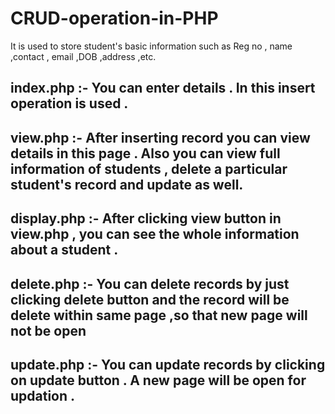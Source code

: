 # CRUD-operation-in-PHP
It is used to store student's basic information such as Reg no , name ,contact , email ,DOB ,address ,etc.
## index.php :- You can enter details . In this insert operation is used .
## view.php :- After inserting record you can view details in this page . Also you can view full information of students , delete a particular student's record and update as well.
## display.php :- After clicking view button in view.php , you can see the whole information about a student .
## delete.php :- You can delete records by just clicking delete button and the record will be delete within same page ,so that new page will not be open 
## update.php :- You can update records by clicking on update button . A new page will be open for updation .
